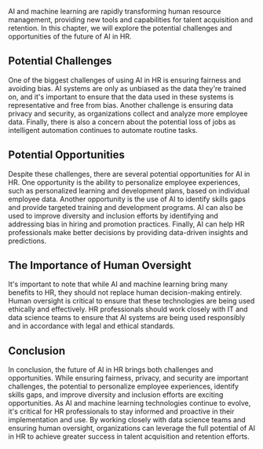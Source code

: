 
AI and machine learning are rapidly transforming human resource management, providing new tools and capabilities for talent acquisition and retention. In this chapter, we will explore the potential challenges and opportunities of the future of AI in HR.

## Potential Challenges

One of the biggest challenges of using AI in HR is ensuring fairness and avoiding bias. AI systems are only as unbiased as the data they're trained on, and it's important to ensure that the data used in these systems is representative and free from bias. Another challenge is ensuring data privacy and security, as organizations collect and analyze more employee data. Finally, there is also a concern about the potential loss of jobs as intelligent automation continues to automate routine tasks.

## Potential Opportunities

Despite these challenges, there are several potential opportunities for AI in HR. One opportunity is the ability to personalize employee experiences, such as personalized learning and development plans, based on individual employee data. Another opportunity is the use of AI to identify skills gaps and provide targeted training and development programs. AI can also be used to improve diversity and inclusion efforts by identifying and addressing bias in hiring and promotion practices. Finally, AI can help HR professionals make better decisions by providing data-driven insights and predictions.

## The Importance of Human Oversight

It's important to note that while AI and machine learning bring many benefits to HR, they should not replace human decision-making entirely. Human oversight is critical to ensure that these technologies are being used ethically and effectively. HR professionals should work closely with IT and data science teams to ensure that AI systems are being used responsibly and in accordance with legal and ethical standards.

Conclusion
----------

In conclusion, the future of AI in HR brings both challenges and opportunities. While ensuring fairness, privacy, and security are important challenges, the potential to personalize employee experiences, identify skills gaps, and improve diversity and inclusion efforts are exciting opportunities. As AI and machine learning technologies continue to evolve, it's critical for HR professionals to stay informed and proactive in their implementation and use. By working closely with data science teams and ensuring human oversight, organizations can leverage the full potential of AI in HR to achieve greater success in talent acquisition and retention efforts.
